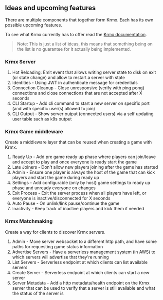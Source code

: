 ## Ideas and upcoming features
There are multiple components that together form Krmx. Each has its own possible upcoming features.

To see what Krmx currently has to offer read the [Krmx documentation](https://simonkarman.github.io/krmx).

> Note: This is just a list of ideas, this means that something being on the list is no guarantee for it actually being implemented.

### Krmx Server
1. Hot Reloading: Emit event that allows writing server state to disk on exit (or state change) and allow to restart a server with state
2. Identities - Using JWT in authenticate message for credentials
3. Connection Cleanup - Close unresponsive (verify with ping pong) connections and close connections that are not accepted after X seconds
4. CLI Startup - Add cli command to start a new server on specific port (and with specific user(s) allowed to join)
5. CLI Output - Show server output (connected users) via a self updating user table such as k9s output

### Krmx Game middleware
Create a middleware layer that can be reused when creating a game with Krmx.

1. Ready Up - Add pre game ready up phase where players can join/leave and accept to play and once everyone is ready start the game
2. Late Joiners - Don't allow new players joining after the game has started
3. Admin - Ensure one player is always the host of the game that can kick players and start the game during ready up
4. Settings - Add configurable (only by host) game settings to ready up phase and unready everyone on changes
5. Exit Process - Exit the server process when all players have left, or everyone is inactive/disconnected for X seconds
6. Auto Pause - On unlink/link pause/continue the game
7. Inactivity - Keep track of inactive players and kick them if needed

### Krmx Matchmaking
Create a way for clients to discover Krmx servers.

1. Admin - Move server websocket to a different http path, and have some paths for requesting game status information
2. Advertise Servers - Have a serverless management system (in AWS) to which servers will advertise that they're running
3. List Servers - Serverless endpoint at which clients can list available servers
4. Create Server - Serverless endpoint at which clients can start a new server
5. Server Metadata - Add a http metadata/health endpoint on the Krmx server that can be used to verify that a server is still available and what the status of the server is
